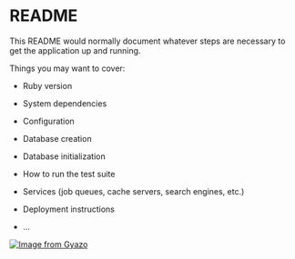 # README

This README would normally document whatever steps are necessary to get the
application up and running.

Things you may want to cover:

* Ruby version

* System dependencies

* Configuration

* Database creation

* Database initialization

* How to run the test suite

* Services (job queues, cache servers, search engines, etc.)

* Deployment instructions

* ...

[![Image from Gyazo](https://i.gyazo.com/20f0037e5e0299ba1798ef0a53856491.jpg)](https://gyazo.com/20f0037e5e0299ba1798ef0a53856491)
